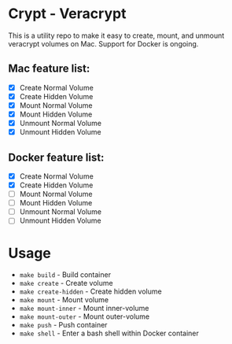 # Crypt - Veracrypt

This is a utility repo to make it easy to create, mount, and unmount veracrypt volumes on Mac. Support for Docker is ongoing.

## Mac feature list:
  - [x] Create Normal Volume
  - [x] Create Hidden Volume
  - [x] Mount Normal Volume
  - [x] Mount Hidden Volume
  - [x] Unmount Normal Volume
  - [x] Unmount Hidden Volume

## Docker feature list:
  - [x] Create Normal Volume
  - [x] Create Hidden Volume
  - [ ] Mount Normal Volume
  - [ ] Mount Hidden Volume
  - [ ] Unmount Normal Volume
  - [ ] Unmount Hidden Volume

# Usage
  - `make build` - Build container
  - `make create` - Create volume
  - `make create-hidden` - Create hidden volume
  - `make mount` - Mount volume
  - `make mount-inner` - Mount inner-volume
  - `make mount-outer` - Mount outer-volume
  - `make push` - Push container
  - `make shell` - Enter a bash shell within Docker container

